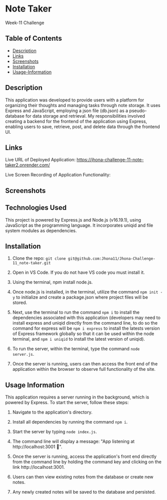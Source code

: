 # Note Taker
Week-11 Challenge

## Table of Contents
*  [Description](#Description)
*  [Links](#Links)
*  [Screenshots](#Screenshots)
*  [Installation](#Installation)
*  [Usage-Information](#Usage-Information)

##  Description 
This application was developed to provide users with a platform for organizing their thoughts and managing tasks through note storage. It uses Express and JavaScript, employing a json file (db.json) as a pseudo-database for data storage and retrieval. My responsibilities involved creating a backend for the  frontend of the application using Express, enabling users to save, retrieve, post, and delete data through the frontend UI.

## Links

Live URL of Deployed Application: https://jhona-challenge-11-note-taker2.onrender.com/

Live Screen Recording of Application Functionality: 

## Screenshots 

## Technologies Used

This project is powered by Express.js and Node.js (v16.19.1), using JavaScript as the programming language. It incorporates uniqid and file system modules as dependencies.

## Installation

1. Clone the repo: `git clone git@github.com:Jhona11/Jhona-Challenge-11_note-taker.git`

2. Open in VS Code. If you do not have VS code you must install it.

3. Using the terminal, npm install node.js.

4. Once node.js is installed, in the terminal, utilize the command `npm init -y` to initialize and create a package.json where project files will be stored.

5. Next, use the terminal to run the command `npm i` to install the dependencies associated with this application (developers may need to install express and uniqid directly from the command line, to do so the command for express will be `npm i express` to install the latests version of Express framework globally so that it can be used within the node terminal, and `npm i uniqid` to install the latest version of uniqid).

6. To run the server, within the terminal, type the command `node server.js`.

7. Once the server is running, users can then access the front end of the application within the browser to observe full functionality of the site.

## Usage Information

This application requires a server running in the background, which is powered by Express. To start the server, follow these steps:

1. Navigate to the application's directory.

2. Install all dependencies by running the command `npm i`.

3. Start the server by typing `node index.js`.

4. The command line will display a message: "App listening at http://localhost:3001 🚀".

5. Once the server is running, access the application's front end directly from the command line by holding the command key and clicking on the link http://localhost:3001.

6. Users can then view existing notes from the database or create new notes.

7. Any newly created notes will be saved to the database and persisted.
